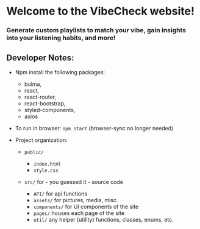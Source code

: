 # Welcome to the VibeCheck website!
### Generate custom playlists to match your vibe, gain insights into your listening habits, and more!

## Developer Notes:
* Npm install the following packages:
    * bulma,
    * react,
    * react-router,
    * react-bootstrap,
    * styled-components,
    * axios

* To run in browser: `npm start` (browser-sync no longer needed)

* Project organization:
    * `public/`
        * `index.html`
        * `style.css`

    * `src/` for - you guessed it - source code
        * `API/` for api functions
        * `assets/` for pictures, media, misc.
        * `components/` for UI components of the site
        * `pages/` houses each page of the site
        * `util/` any helper (utility) functions, classes, enums, etc.

